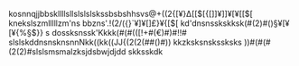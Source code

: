 kosnnqjjbbskllllsllslslslskssbsbshhsvs@+((2{[¥}∆[[$[{[]]¥]]¥[¥[$[$$[
knekslszmlllllzm'ns bbzns'.!(2/({}`¥]¥[]£}¥{$[$$[
kd'dnsnsskskksk(#(2)#()§¥[¥[¥{%§$\}}
s
dossksnssk'Kkkk(#(#(([!+#(€)#)#!!#
slslskddnsnsknsnnNkk((kk((JJ{(2(2(##()#))
kkzksksnskssksks
))#(#(#(2(2)#slslsmsmalzksjdsbwjdjdd
skksskdk

